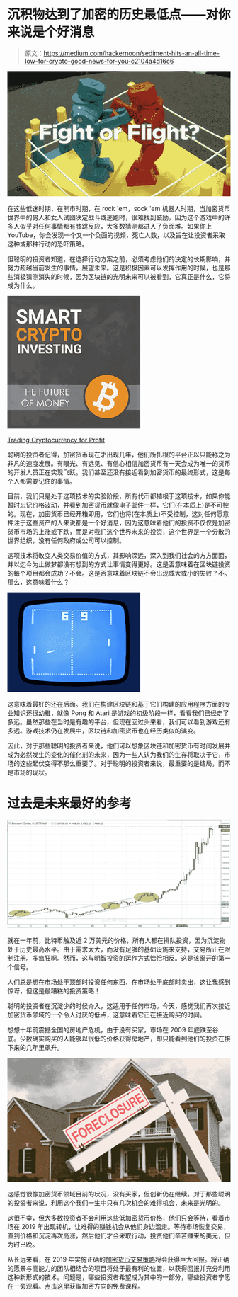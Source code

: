 # 沉积物达到了加密的历史最低点——对你来说是个好消息

> 原文：<https://medium.com/hackernoon/sediment-hits-an-all-time-low-for-crypto-good-news-for-you-c2104a4d16c6>

![](img/1bbb272a89e242917a12cb117c7e2e84.png)

在这些低迷时期，在熊市时期，在 rock 'em，sock 'em 机器人时期，当加密货币世界中的男人和女人试图决定战斗或逃跑时，很难找到鼓励，因为这个游戏中的许多人似乎对任何事情都有膝跳反应，大多数猜测都进入了负面堆。如果你上 YouTube，你会发现一个又一个负面的视频，死亡人数，以及旨在让投资者采取这种或那种行动的恐吓策略。

但聪明的投资者知道，在选择行动方案之前，必须考虑他们的决定的长期影响，并努力超越当前发生的事情，展望未来。这是积极因素可以发挥作用的时候，也是那些消极猜测消失的时候，因为区块链的光明未来可以被看到，它真正是什么，它将成为什么。

![](img/e9156c9e690636f79c99e8cda9a50f95.png)

[Trading Cryptocurrency for Profit](https://cryptoinvestinginsider.com/)

聪明的投资者记得，加密货币现在才出现几年，他们所扎根的平台正以只能称之为非凡的速度发展。有眼光、有远见、有信心相信加密货币有一天会成为唯一的货币的开发人员正在实现飞跃。我们甚至还没有接近看到加密货币的最终形式，这是每个人都需要记住的事情。

目前，我们只是处于这项技术的实验阶段，所有代币都植根于这项技术，如果你能暂时忘记价格波动，并看到加密货币就像电子邮件一样，它们(在本质上)是不可控的。现在，加密货币已经开箱即用，它们也将(在本质上)不受控制，这对任何愿意押注于这些资产的人来说都是一个好消息，因为这意味着他们的投资不仅仅是加密货币市场的上涨或下跌，而是对我们这个世界未来的投资，这个世界是一个分散的世界组织，没有任何政府或公司可以控制。

这项技术将改变人类交易价值的方式，其影响深远，深入到我们社会的方方面面，并以迄今为止做梦都没有想到的方式让事情变得更好。这是否意味着在区块链投资的每个项目都会成功？不会。这是否意味着区块链不会出现或大或小的失败？不。那么，这意味着什么？

![](img/3aa22bc3ba351408459c11f41a6cb489.png)

这意味着最好的还在后面。我们在构建区块链和基于它们构建的应用程序方面的专业知识还很幼稚，就像 Pong 和 Atari 是游戏的初级阶段一样，看看我们已经走了多远。虽然那些在当时是有趣的平台，但现在回过头来看，我们可以看到游戏还有多远。游戏技术仍在发展中，区块链和加密货币也在经历类似的演变。

因此，对于那些聪明的投资者来说，他们可以想象区块链和加密货币有时间发展并成为必然发生的变化的催化剂的未来，因为一些人认为我们的生存将取决于它，市场的这些起伏变得不那么重要了。对于聪明的投资者来说，最重要的是结局，而不是市场的现状。

# 过去是未来最好的参考

![](img/e503fa1bb5e4bb499e9449645e719893.png)

就在一年前，比特币触及近 2 万美元的价格，所有人都在排队投资，因为沉淀物处于历史最高水平。由于需求太大，而没有足够的基础设施来支持，交易所正在限制注册。多疯狂啊。然而，这与明智投资的运作方式恰恰相反。这是该离开的第一个信号。

人们总是想在市场处于顶部时投资任何东西，在市场处于底部时卖出，这让我感到惊讶，但这是最糟糕的投资策略！

聪明的投资者在沉淀少的时候介入，这适用于任何市场。今天，感觉我们再次接近加密货币领域的一个令人讨厌的低点，这意味着它正在接近购买的时间。

想想十年前震撼全国的房地产危机，由于没有买家，市场在 2009 年底跌至谷底。少数确实购买的人能够以很低的价格获得房地产，却只能看到他们的投资在接下来的几年里飙升。

![](img/907718863818103491d7685db754f6d1.png)

这感觉很像加密货币领域目前的状况，没有买家，但创新仍在继续。对于那些聪明的投资者来说，利用这个我们一生中只有几次机会的难得机会，未来是光明的。

这很不幸，但大多数投资者不会利用这些低加密货币价格，他们只会等待，看着市场在 2019 年出现转机，让难得的赚钱机会从他们身边溜走。等待市场恢复交易，直到价格和沉淀再次高涨，然后他们才会采取行动，投资他们辛苦赚来的美元，但为时已晚。

从长远来看，在 2019 年实施正确的[加密货币交易策略](https://cryptoinvestinginsider.com/)将会获得巨大回报。将正确的愿景与高能力的团队相结合的项目将处于最有利的位置，以获得回报并充分利用这种新形式的技术。问题是，哪些投资者希望成为其中的一部分，哪些投资者宁愿在一旁观看。[点击这里](https://cryptoinvestinginsider.com/)获取加密方向的免费课程。
